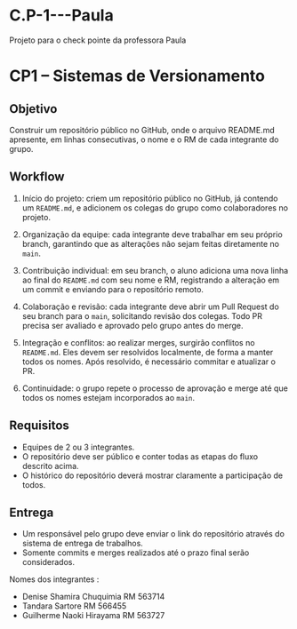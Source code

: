 # C.P-1---Paula
Projeto para o check pointe da professora Paula
# CP1 – Sistemas de Versionamento

## Objetivo

Construir um repositório público no GitHub, onde o arquivo README.md apresente, em linhas consecutivas, o nome e o RM de cada integrante do grupo.


## Workflow

1. Início do projeto: criem um repositório público no GitHub, já contendo um `README.md`, e adicionem os colegas do grupo como colaboradores no projeto.

2. Organização da equipe: cada integrante deve trabalhar em seu próprio branch, garantindo que as alterações não sejam feitas diretamente no `main`.

3. Contribuição individual: em seu branch, o aluno adiciona uma nova linha ao final do `README.md` com seu nome e RM, registrando a alteração em um commit e enviando para o repositório remoto.

4. Colaboração e revisão: cada integrante deve abrir um Pull Request do seu branch para o `main`, solicitando revisão dos colegas. Todo PR precisa ser avaliado e aprovado pelo grupo antes do merge.

5. Integração e conflitos: ao realizar merges, surgirão conflitos no `README.md`. Eles devem ser resolvidos localmente, de forma a manter todos os nomes. Após resolvido, é necessário commitar e atualizar o PR.

6. Continuidade: o grupo repete o processo de aprovação e merge até que todos os nomes estejam incorporados ao `main`.


## Requisitos

* Equipes de 2 ou 3 integrantes.
* O repositório deve ser público e conter todas as etapas do fluxo descrito acima.
* O histórico do repositório deverá mostrar claramente a participação de todos.


## Entrega

* Um responsável pelo grupo deve enviar o link do repositório através do sistema de entrega de trabalhos.
* Somente commits e merges realizados até o prazo final serão considerados.

Nomes dos integrantes :
- Denise Shamira Chuquimia RM 563714
- Tandara Sartore RM 566455
- Guilherme Naoki Hirayama RM 563727
